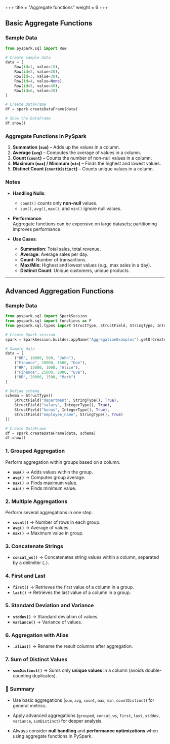 +++
title = "Aggregate functions"
weight = 6
+++


## Basic Aggregate Functions

### Sample Data

```python
from pyspark.sql import Row

# Create sample data
data = [
    Row(id=1, value=10),
    Row(id=2, value=20),
    Row(id=3, value=30),
    Row(id=4, value=None),
    Row(id=5, value=40),
    Row(id=6, value=20)
]

# Create DataFrame
df = spark.createDataFrame(data)

# Show the DataFrame
df.show()
```

### Aggregate Functions in PySpark

1. **Summation (`sum`)** – Adds up the values in a column. 
2. **Average (`avg`)** – Computes the average of values in a column.
3. **Count (`count`)** – Counts the number of non-null values in a column.
4. **Maximum (`max`) / Minimum (`min`)** – Finds the highest and lowest values.
5. **Distinct Count (`countDistinct`)** – Counts unique values in a column.

### Notes

- **Handling Nulls**:    
    - `count()` counts only **non-null** values.
    - `sum()`, `avg()`, `max()`, and `min()` ignore null values.
        
- **Performance**:  
    Aggregate functions can be expensive on large datasets; partitioning improves performance.
    
- **Use Cases**:
    - **Summation**: Total sales, total revenue.
    - **Average**: Average sales per day.
    - **Count**: Number of transactions.
    - **Max/Min**: Highest and lowest values (e.g., max sales in a day).
    - **Distinct Count**: Unique customers, unique products.
---

## Advanced Aggregation Functions

### Sample Data
```python
from pyspark.sql import SparkSession
from pyspark.sql import functions as F
from pyspark.sql.types import StructType, StructField, StringType, IntegerType

# Create Spark session
spark = SparkSession.builder.appName("AggregationExamples").getOrCreate()

# Sample data
data = [
    ("HR", 10000, 500, "John"),
    ("Finance", 20000, 1500, "Doe"),
    ("HR", 15000, 1000, "Alice"),
    ("Finance", 25000, 2000, "Eve"),
    ("HR", 20000, 1500, "Mark")
]

# Define schema
schema = StructType([
    StructField("department", StringType(), True),
    StructField("salary", IntegerType(), True),
    StructField("bonus", IntegerType(), True),
    StructField("employee_name", StringType(), True)
])

# Create DataFrame
df = spark.createDataFrame(data, schema)
df.show()
```
### 1. Grouped Aggregation

Perform aggregation within groups based on a column.

- **`sum()`** → Adds values within the group. 
- **`avg()`** → Computes group average.
- **`max()`** → Finds maximum value.
- **`min()`** → Finds minimum value.

### 2. Multiple Aggregations

Perform several aggregations in one step.
- **`count()`** → Number of rows in each group.
- **`avg()`** → Average of values.
- **`max()`** → Maximum value in group.

### 3. Concatenate Strings

- **`concat_ws()`** → Concatenates string values within a column, separated by a delimiter (`,`).

### 4. First and Last

- **`first()`** → Retrieves the first value of a column in a group.    
- **`last()`** → Retrieves the last value of a column in a group.

### 5. Standard Deviation and Variance

- **`stddev()`** → Standard deviation of values.
- **`variance()`** → Variance of values.

### 6. Aggregation with Alias

- **`.alias()`** → Rename the result columns after aggregation.

### 7. Sum of Distinct Values

- **`sumDistinct()`** → Sums only **unique values** in a column (avoids double-counting duplicates).

### 📌 Summary

- Use basic aggregations (`sum`, `avg`, `count`, `max`, `min`, `countDistinct`) for general metrics.
- Apply advanced aggregations (`grouped`, `concat_ws`, `first`, `last`, `stddev`, `variance`, `sumDistinct`) for deeper analysis.

- Always consider **null handling** and **performance optimizations** when using aggregate functions in PySpark.